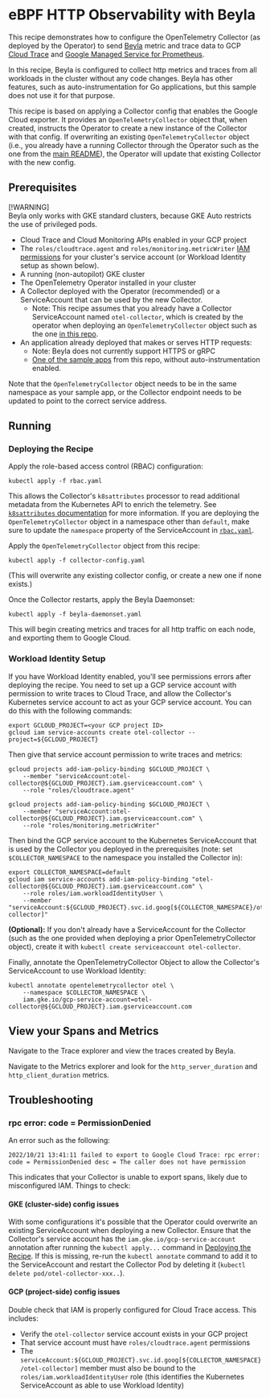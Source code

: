 # eBPF HTTP Observability with Beyla

This recipe demonstrates how to configure the OpenTelemetry Collector
(as deployed by the Operator) to send [Beyla](https://github.com/grafana/beyla)
metric and trace data to GCP [Cloud Trace](https://cloud.google.com/trace) and
[Google Managed Service for Prometheus](https://cloud.google.com/stackdriver/docs/managed-prometheus).

In this recipe, Beyla is configured to collect http metrics and traces from all
workloads in the cluster without any code changes. Beyla has other features,
such as auto-instrumentation for Go applications, but this sample does not use
it for that purpose.

This recipe is based on applying a Collector config that enables the Google Cloud exporter.
It provides an `OpenTelemetryCollector` object that, when created, instructs the Operator to
create a new instance of the Collector with that config. If overwriting an existing `OpenTelemetryCollector`
object (i.e., you already have a running Collector through the Operator such as the one from the
[main README](../../README.md#starting-the-collector)), the Operator will update that existing
Collector with the new config.

## Prerequisites

[!WARNING]  
Beyla only works with GKE standard clusters, because GKE Auto restricts the use of privileged pods.

* Cloud Trace and Cloud Monitoring APIs enabled in your GCP project
* The `roles/cloudtrace.agent` and `roles/monitoring.metricWriter`
  [IAM permissions](https://cloud.google.com/trace/docs/iam#roles)
  for your cluster's service account (or Workload Identity setup as shown below).
* A running (non-autopilot) GKE cluster
* The OpenTelemetry Operator installed in your cluster
* A Collector deployed with the Operator (recommended) or a ServiceAccount that can be used by the new Collector.
  * Note: This recipe assumes that you already have a Collector ServiceAccount named `otel-collector`,
    which is created by the operator when deploying an `OpenTelemetryCollector` object such as the
    one [in this repo](../../collector-config.yaml).
* An application already deployed that makes or serves HTTP requests:
  * Note: Beyla does not currently support HTTPS or gRPC
  * [One of the sample apps](../../sample-apps) from this repo, without auto-instrumentation enabled.

Note that the `OpenTelemetryCollector` object needs to be in the same namespace as your sample
app, or the Collector endpoint needs to be updated to point to the correct service address.

## Running

### Deploying the Recipe

Apply the role-based access control (RBAC) configuration:

```
kubectl apply -f rbac.yaml
```

This allows the Collector's `k8sattributes` processor to read additional metadata from the
Kubernetes API to enrich the telemetry. See [`k8sattributes`
documentation](https://github.com/open-telemetry/opentelemetry-collector-contrib/blob/v0.90.0/processor/k8sattributesprocessor/README.md#role-based-access-control)
for more information. If you are deploying the `OpenTelemetryCollector` object in a namespace
other than `default`, make sure to update the `namespace` property of the ServiceAccount in
[`rbac.yaml`](rbac.yaml#L38).

Apply the `OpenTelemetryCollector` object from this recipe:

```
kubectl apply -f collector-config.yaml
```

(This will overwrite any existing collector config, or create a new one if none exists.)

Once the Collector restarts, apply the Beyla Daemonset:

```
kubectl apply -f beyla-daemonset.yaml
```

This will begin creating metrics and traces for all http traffic on each node,
and exporting them to Google Cloud.

### Workload Identity Setup

If you have Workload Identity enabled, you'll see permissions errors after deploying the recipe.
You need to set up a GCP service account with permission to write traces to Cloud Trace, and allow
the Collector's Kubernetes service account to act as your GCP service account. You can do this with
the following commands:

```
export GCLOUD_PROJECT=<your GCP project ID>
gcloud iam service-accounts create otel-collector --project=${GCLOUD_PROJECT}
```

Then give that service account permission to write traces and metrics:

```
gcloud projects add-iam-policy-binding $GCLOUD_PROJECT \
    --member "serviceAccount:otel-collector@${GCLOUD_PROJECT}.iam.gserviceaccount.com" \
    --role "roles/cloudtrace.agent"
```

```
gcloud projects add-iam-policy-binding $GCLOUD_PROJECT \
    --member "serviceAccount:otel-collector@${GCLOUD_PROJECT}.iam.gserviceaccount.com" \
    --role "roles/monitoring.metricWriter"
```

Then bind the GCP service account to the Kubernetes ServiceAccount that is used by the Collector
you deployed in the prerequisites (note: set `$COLLECTOR_NAMESPACE` to the namespace you installed
the Collector in):

```
export COLLECTOR_NAMESPACE=default
gcloud iam service-accounts add-iam-policy-binding "otel-collector@${GCLOUD_PROJECT}.iam.gserviceaccount.com" \
    --role roles/iam.workloadIdentityUser \
    --member "serviceAccount:${GCLOUD_PROJECT}.svc.id.goog[${COLLECTOR_NAMESPACE}/otel-collector]"
```

**(Optional):** If you don't already have a ServiceAccount for the Collector (such as the one provided
when deploying a prior OpenTelemetryCollector object), create it with `kubectl create serviceaccount otel-collector`.

Finally, annotate the OpenTelemetryCollector Object to allow the Collector's ServiceAccount to use Workload Identity:

```
kubectl annotate opentelemetrycollector otel \
    --namespace $COLLECTOR_NAMESPACE \
    iam.gke.io/gcp-service-account=otel-collector@${GCLOUD_PROJECT}.iam.gserviceaccount.com
```

## View your Spans and Metrics

Navigate to the Trace explorer and view the traces created by Beyla.

Navigate to the Metrics explorer and look for the `http_server_duration` and
`http_client_duration` metrics.

## Troubleshooting

### rpc error: code = PermissionDenied

An error such as the following:

```
2022/10/21 13:41:11 failed to export to Google Cloud Trace: rpc error: code = PermissionDenied desc = The caller does not have permission
```

This indicates that your Collector is unable to export spans, likely due to misconfigured IAM. Things to check:

#### GKE (cluster-side) config issues

With some configurations it's possible that the Operator could overwrite an existing ServiceAccount when deploying
a new Collector. Ensure that the Collector's service account has the `iam.gke.io/gcp-service-account` annotation after
running the `kubectl apply...` command in [Deploying the Recipe](#deploying-the-recipe). If this is missing, re-run the
`kubectl annotate` command to add it to the ServiceAccount and restart the Collector Pod by deleting it (`kubectl delete pod/otel-collector-xxx..`).

#### GCP (project-side) config issues

Double check that IAM is properly configured for Cloud Trace access. This includes:

* Verify the `otel-collector` service account exists in your GCP project
* That service account must have `roles/cloudtrace.agent` permissions
* The `serviceAccount:${GCLOUD_PROJECT}.svc.id.goog[${COLLECTOR_NAMESPACE}/otel-collector]` member must also be bound
  to the `roles/iam.workloadIdentityUser` role (this identifies the Kubernetes ServiceAccount as able to use Workload Identity)
